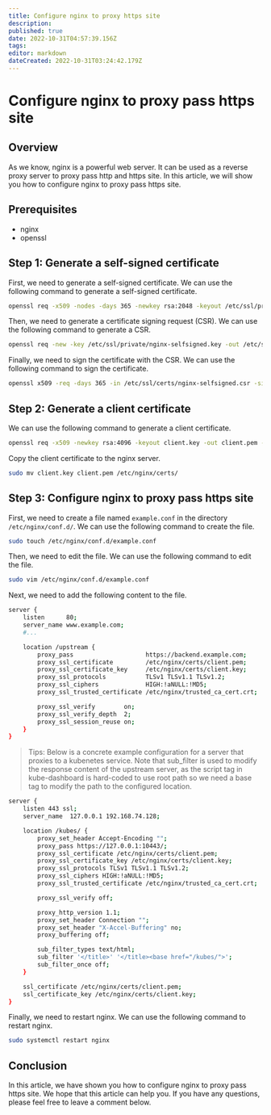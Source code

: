 ```yaml
---
title: Configure nginx to proxy https site
description: 
published: true
date: 2022-10-31T04:57:39.156Z
tags: 
editor: markdown
dateCreated: 2022-10-31T03:24:42.179Z
---
```


# Configure nginx to proxy pass https site

## Overview

As we know, nginx is a powerful web server. It can be used as a reverse proxy server to proxy pass http and https site. In this article, we will show you how to configure nginx to proxy pass https site.

## Prerequisites

- nginx
- openssl

## Step 1: Generate a self-signed certificate

First, we need to generate a self-signed certificate. We can use the following command to generate a self-signed certificate.

```bash
openssl req -x509 -nodes -days 365 -newkey rsa:2048 -keyout /etc/ssl/private/nginx-selfsigned.key -out /etc/ssl/certs/nginx-selfsigned.crt
```

Then, we need to generate a certificate signing request (CSR). We can use the following command to generate a CSR.

```bash
openssl req -new -key /etc/ssl/private/nginx-selfsigned.key -out /etc/ssl/certs/nginx-selfsigned.csr
```

Finally, we need to sign the certificate with the CSR. We can use the following command to sign the certificate.

```bash
openssl x509 -req -days 365 -in /etc/ssl/certs/nginx-selfsigned.csr -signkey /etc/ssl/private/nginx-selfsigned.key -out /etc/ssl/certs/nginx-selfsigned.crt
```

## Step 2: Generate a client certificate

We can use the following command to generate a client certificate.

```bash
openssl req -x509 -newkey rsa:4096 -keyout client.key -out client.pem -days 10000 -nodes
```

Copy the client certificate to the nginx server.

```bash
sudo mv client.key client.pem /etc/nginx/certs/
```

## Step 3: Configure nginx to proxy pass https site

First, we need to create a file named `example.conf` in the directory `/etc/nginx/conf.d/`. We can use the following command to create the file.

```bash
sudo touch /etc/nginx/conf.d/example.conf
```

Then, we need to edit the file. We can use the following command to edit the file.

```bash
sudo vim /etc/nginx/conf.d/example.conf
```

Next, we need to add the following content to the file.

```bash
server {
    listen      80;
    server_name www.example.com;
    #...

    location /upstream {
        proxy_pass                    https://backend.example.com;
        proxy_ssl_certificate         /etc/nginx/certs/client.pem;
        proxy_ssl_certificate_key     /etc/nginx/certs/client.key;
        proxy_ssl_protocols           TLSv1 TLSv1.1 TLSv1.2;
        proxy_ssl_ciphers             HIGH:!aNULL:!MD5;
        proxy_ssl_trusted_certificate /etc/nginx/trusted_ca_cert.crt;

        proxy_ssl_verify        on;
        proxy_ssl_verify_depth  2;
        proxy_ssl_session_reuse on;
    }
}
```

>Tips: Below is a concrete example configuration for a server that proxies to a kubenetes service. Note that sub_filter is used to modify the response content of the upstream server, as the script tag in kube-dashboard is hard-coded to use root path so we need a base tag to modify the path to the configured location.

```bash
server {
    listen 443 ssl;
    server_name  127.0.0.1 192.168.74.128;

    location /kubes/ {
        proxy_set_header Accept-Encoding "";
        proxy_pass https://127.0.0.1:10443/;
        proxy_ssl_certificate /etc/nginx/certs/client.pem;
        proxy_ssl_certificate_key /etc/nginx/certs/client.key;
        proxy_ssl_protocols TLSv1 TLSv1.1 TLSv1.2;
        proxy_ssl_ciphers HIGH:!aNULL:!MD5;
        proxy_ssl_trusted_certificate /etc/nginx/trusted_ca_cert.crt;

        proxy_ssl_verify off;

        proxy_http_version 1.1;
        proxy_set_header Connection "";
        proxy_set_header "X-Accel-Buffering" no;
        proxy_buffering off;

        sub_filter_types text/html;
        sub_filter '</title>' '</title><base href="/kubes/">';
        sub_filter_once off;
    }

    ssl_certificate /etc/nginx/certs/client.pem;
    ssl_certificate_key /etc/nginx/certs/client.key;
}
```

Finally, we need to restart nginx. We can use the following command to restart nginx.

```bash
sudo systemctl restart nginx
```

## Conclusion

In this article, we have shown you how to configure nginx to proxy pass https site. We hope that this article can help you. If you have any questions, please feel free to leave a comment below.
